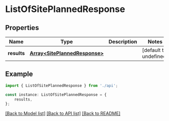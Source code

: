 # ListOfSitePlannedResponse


## Properties

Name | Type | Description | Notes
------------ | ------------- | ------------- | -------------
**results** | [**Array&lt;SitePlannedResponse&gt;**](SitePlannedResponse.md) |  | [default to undefined]

## Example

```typescript
import { ListOfSitePlannedResponse } from './api';

const instance: ListOfSitePlannedResponse = {
    results,
};
```

[[Back to Model list]](../README.md#documentation-for-models) [[Back to API list]](../README.md#documentation-for-api-endpoints) [[Back to README]](../README.md)
